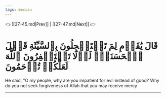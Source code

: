 ```yaml
---
tags: meccan
---
```


👈 [[27-45.md|Prev]] | [[27-47.md|Next]] 👉

# قَالَ يَٰقَوۡمِ لِمَ تَسۡتَعۡجِلُونَ بِٱلسَّيِّئَةِ قَبۡلَ ٱلۡحَسَنَةِۖ لَوۡلَا تَسۡتَغۡفِرُونَ ٱللَّهَ لَعَلَّكُمۡ تُرۡحَمُونَ

He said, "O my people, why are you impatient for evil instead of good? Why do you not seek forgiveness of Allah that you may receive mercy

---


